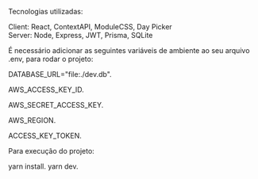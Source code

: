 Tecnologias utilizadas:

Client: React, ContextAPI, ModuleCSS, Day Picker  
Server: Node, Express, JWT, Prisma, SQLite


É necessário adicionar as seguintes variáveis ​​de ambiente ao seu arquivo .env, para rodar o projeto:


DATABASE_URL="file:./dev.db".

AWS_ACCESS_KEY_ID.

AWS_SECRET_ACCESS_KEY.

AWS_REGION.

ACCESS_KEY_TOKEN.


Para execução do projeto:

yarn install.
yarn dev.
